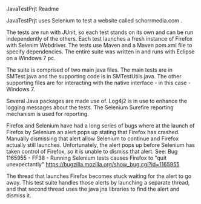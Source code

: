 JavaTestPrjt Readme

JavaTestPrjt uses Selenium to test a website called schorrmedia.com .

The tests are run with JUnit, so each test stands on its own and can be run independently of the others.  Each test launches a fresh instance of Firefox with Selenim Webdriver.  The tests use Maven and a Maven pom.xml file to specify dependencies.  The entire suite was written in and runs with Eclipse on a Windows 7 pc. 

The suite is comprised of two main java files. The main tests are in SMTest.java and the supporting code is in SMTestUtils.java.  The other supporting files are for interacting with the native interface - in this case - Windows 7. 

Several Java packages are made use of.  Log4j2 is in use to enhance the logging messages about the tests. The Selenium Surefire reporting mechanism is used for reporting.  

Firefox and Selenium have had a long series of bugs where at the launch of Firefox by Selenium an alert pops up stating that Firefox has crashed.  Manually dismissing that alert allow Selenium to continue and Firefox actually still launches.  Unfortunately, the alert pops up before Selenium has taken control of Firefox, so it is unable to dismiss that alert.  See: Bug 1165955 - FF38 - Running Selenium tests causes Firefox to "quit unexpectantly" https://bugzilla.mozilla.org/show_bug.cgi?id=1165955 

The thread that launches Firefox becomes stuck waiting for the alert to go away. This test suite handles those alerts by launching a separate thread, and that second thread uses the java jna libraries to find the alert and dismiss it. 
  


